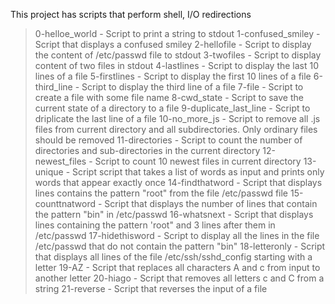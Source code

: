 This project has scripts that perform shell, I/O redirections
> 0-helloe_world - Script to print a string to stdout
> 1-confused_smiley - Script that displays a confused smiley
> 2-hellofile - Script to display the content of /etc/passwd file to stdout
> 3-twofiles - Script to display content of two files in stdout
> 4-lastlines - Script to display the last 10 lines of a file
> 5-firstlines - Script to display the first 10 lines of a file
> 6-third_line - Script to display the third line of a file
> 7-file - Script to create a file with some file name
> 8-cwd_state - Script to save the current state of a directory to a file
> 9-duplicate_last_line - Script to driplicate the last line of a file
> 10-no_more_js - Script to remove all .js files from current directory and all subdirectories. Only ordinary files should be removed
> 11-directories - Script to count the number of directories and sub-directories in the current directory
> 12-newest_files - Script to count 10 newest files in current directory
> 13-unique - Script script that takes a list of words as input and prints only words that appear exactly once
> 14-findthatword - Script that displays lines contains the pattern "root" from the file /etc/passwd file
> 15-counttnatword - Script that displays the number of lines that contain the pattern "bin" in /etc/passwd
> 16-whatsnext - Script that displays lines containing the pattern 'root" and 3 lines after them in /etc/passwd
> 17-hidethisword - Script to display all the lines in the file /etc/passwd that do not contain the pattern "bin"
> 18-letteronly - Script that displays all lines of the file /etc/ssh/sshd_config starting with a letter
> 19-AZ - Script that replaces all characters A and c from input to another letter
> 20-hiago - Script that removes all letters c and C from a string
> 21-reverse - Script that reverses the input of a file
